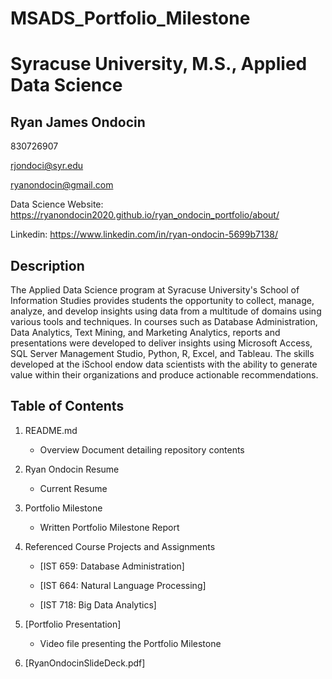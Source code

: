 # MSADS_Portfolio_Milestone
# Syracuse University, M.S., Applied Data Science
## Ryan James Ondocin

830726907

rjondoci@syr.edu

ryanondocin@gmail.com 

Data Science Website: 
https://ryanondocin2020.github.io/ryan_ondocin_portfolio/about/

Linkedin: 
https://www.linkedin.com/in/ryan-ondocin-5699b7138/

## Description

The Applied Data Science program at Syracuse University's School of Information Studies provides students the opportunity to collect, manage, analyze, and develop insights using data from a multitude of domains using various tools and techniques. In courses such as Database Administration, Data Analytics, Text Mining, and Marketing Analytics, reports and presentations were developed to deliver insights using Microsoft Access, SQL Server Management Studio, Python, R, Excel, and Tableau. The skills developed at the iSchool endow data scientists with the ability to generate value within their organizations and produce actionable recommendations.

## Table of Contents

1. README.md 
    - Overview Document detailing repository contents

2. Ryan Ondocin Resume
    - Current Resume

3. Portfolio Milestone 
    - Written Portfolio Milestone Report

4. Referenced Course Projects and Assignments

    * [IST 659: Database Administration]
    
    * [IST 664: Natural Language Processing]
    
    * [IST 718: Big Data Analytics]
    
  
5. [Portfolio Presentation]
    - Video file presenting the Portfolio Milestone

6. [RyanOndocinSlideDeck.pdf]
